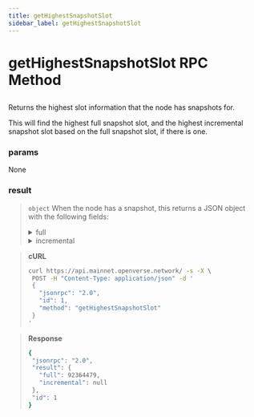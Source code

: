 ```yaml
---
title: getHighestSnapshotSlot
sidebar_label: getHighestSnapshotSlot
---
```

# getHighestSnapshotSlot RPC Method

## 

Returns the highest slot information that the node has snapshots for.

This will find the highest full snapshot slot, and the highest incremental snapshot slot based on the full snapshot slot, if there is one.

### params

None


### result

>`object` When the node has a snapshot, this returns a JSON object with the following fields:
><details>
>  <summary>full</summary>
>
>   The highest full snapshot slot
>
></details>
><details>
>  <summary>incremental</summary>
>
>   The highest incremental snapshot slot based on `full`
>
></details>


> **cURL**
> ```bash
>curl https://api.mainnet.openverse.network/ -s -X \
>  POST -H "Content-Type: application/json" -d ' 
>  {
>    "jsonrpc": "2.0",
>    "id": 1,
>    "method": "getHighestSnapshotSlot"
>  }
>'
>```


> **Response**
> ```bash
>{
>  "jsonrpc": "2.0",
>  "result": {
>    "full": 92364479,
>    "incremental": null
>  },
>  "id": 1
>}
>```
